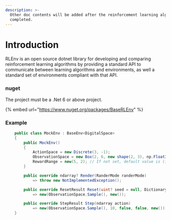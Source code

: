 ```yaml
---
description: >-
  Other doc contents will be added after the reinforcement learning algorithm is
  completed.
---
```


# Introduction

RLEnv is an open source dotnet library for developing and comparing reinforcement learning algorithms by providing a standard API to communicate between learning algorithms and environments, as well a standard set of environments compliant with that API.

### nuget

The project must be a .Net 6 or above project.

{% embed url="https://www.nuget.org/packages/BaseRLEnv" %}

### Example

```csharp
    public class MockEnv : BaseEnv<DigitalSpace>
    {
        public MockEnv()
        {
            ActionSpace = new Discrete(3, -1);
            ObservationSpace = new Box(2, 6, new shape(2, 3), np.Float32);
            RewardRange = new(5, 2); // If not set, default value is (inf, -inf)
        }

        public override ndarray? Render(RanderMode randerMode)
            => throw new NotImplementedException();

        public override ResetResult Reset(uint? seed = null, Dictionary<string, dynamic>? options = null)
            => new(ObservationSpace.Sample(), new());

        public override StepResult Step(ndarray action)
            => new(ObservationSpace.Sample(), 10, false, false, new());
    }
```
